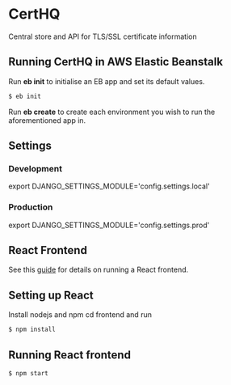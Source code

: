 # CertHQ
Central store and API for TLS/SSL certificate information

## Running CertHQ in AWS Elastic Beanstalk
Run **eb init** to initialise an EB app and set its default values.

```bash
$ eb init
```

Run **eb create** to create each environment you wish to run the aforementioned
app in.

## Settings
### Development
export DJANGO_SETTINGS_MODULE='config.settings.local'

### Production
export DJANGO_SETTINGS_MODULE='config.settings.prod'

## React Frontend
See this [guide](https://www.digitalocean.com/community/tutorials/how-to-build-a-modern-web-application-to-manage-customer-information-with-django-and-react-on-ubuntu-18-04) for details on running a React frontend.

## Setting up React
Install nodejs and npm
cd frontend and run

```bash
$ npm install
```

## Running React frontend

```bash
$ npm start
```
